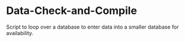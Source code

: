 # Data-Check-and-Compile
Script to loop over a database to enter data into a smaller database for availability.
